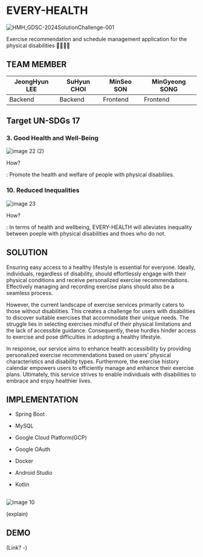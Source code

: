 # EVERY-HEALTH
![HMH_GDSC-2024SolutionChallenge-001](https://github.com/Solution-Challenge-HMH/every-health-android/assets/110734087/125563d6-9995-4099-ada7-c379fec120cd)

Exercise recommendation and schedule management application for the physical disabilities 👩‍🦽👨‍🦽

## TEAM MEMBER
|JeongHyun LEE|SuHyun CHOI|MinSeo SON|MinGyeong SONG|
|------|---|---|-----|
|Backend|Backend|Frontend|Frontend|

## Target UN-SDGs 17 
### 3. Good Health and Well-Being

![image 22 (2)](https://github.com/Solution-Challenge-HMH/every-health-android/assets/110734087/81169e36-148c-4ee0-ab26-88ec8a576e8b)

How?

: Promote the health and welfare of people with physical disabiliies.
### 10. Reduced Inequalities

![image 23](https://github.com/Solution-Challenge-HMH/every-health-android/assets/110734087/7f33d9a8-b3b7-41fc-86ba-ad958c86c7c9)


How?

: In terms of health and wellbeing, EVERY-HEALTH will alleviates inequality between poeple with physical disabilities and thoes who do not.

## SOLUTION
Ensuring easy access to a healthy lifestyle is essential for everyone. Ideally, individuals, regardless of disability, should effortlessly engage with their physical conditions and receive personalized exercise recommendations. Effectively managing and recording exercise plans should also be a seamless process.


However, the current landscape of exercise services primarily caters to those without disabilities. This creates a challenge for users with disabilities to discover suitable exercises that accommodate their unique needs. The struggle lies in selecting exercises mindful of their physical limitations and the lack of accessible guidance. Consequently, these hurdles hinder access to exercise and pose difficulties in adopting a healthy lifestyle.


In response, our service aims to enhance health accessibility by providing personalized exercise recommendations based on users' physical characteristics and disability types. Furthermore, the exercise history calendar empowers users to efficiently manage and enhance their exercise plans. Ultimately, this service strives to enable individuals with disabilities to embrace and enjoy healthier lives.

## IMPLEMENTATION
- Spring Boot
  
- MySQL

- Google Cloud Platform(GCP)

- Google OAuth

- Docker

- Android Studio

- Kotlin

## 
![image 10](https://github.com/Solution-Challenge-HMH/every-health-android/assets/110734087/2a77d971-5a45-441f-afc6-3534f8e052b4)

(explain)

## DEMO
(Link? -)
